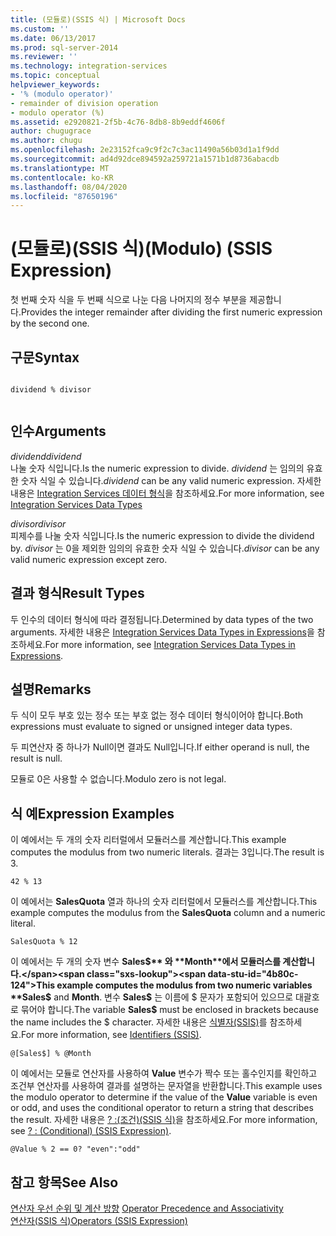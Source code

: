```yaml
---
title: (모듈로)(SSIS 식) | Microsoft Docs
ms.custom: ''
ms.date: 06/13/2017
ms.prod: sql-server-2014
ms.reviewer: ''
ms.technology: integration-services
ms.topic: conceptual
helpviewer_keywords:
- '% (modulo operator)'
- remainder of division operation
- modulo operator (%)
ms.assetid: e2920821-2f5b-4c76-8db8-8b9eddf4606f
author: chugugrace
ms.author: chugu
ms.openlocfilehash: 2e23152fca9c9f2c7c3ac11490a56b03d1a1f9dd
ms.sourcegitcommit: ad4d92dce894592a259721a1571b1d8736abacdb
ms.translationtype: MT
ms.contentlocale: ko-KR
ms.lasthandoff: 08/04/2020
ms.locfileid: "87650196"
---
```

# <a name="modulo-ssis-expression"></a><span data-ttu-id="4b80c-102">(모듈로)(SSIS 식)</span><span class="sxs-lookup"><span data-stu-id="4b80c-102">(Modulo) (SSIS Expression)</span></span>
  <span data-ttu-id="4b80c-103">첫 번째 숫자 식을 두 번째 식으로 나눈 다음 나머지의 정수 부분을 제공합니다.</span><span class="sxs-lookup"><span data-stu-id="4b80c-103">Provides the integer remainder after dividing the first numeric expression by the second one.</span></span>  
  
## <a name="syntax"></a><span data-ttu-id="4b80c-104">구문</span><span class="sxs-lookup"><span data-stu-id="4b80c-104">Syntax</span></span>  
  
```  
  
dividend % divisor  
  
```  
  
## <a name="arguments"></a><span data-ttu-id="4b80c-105">인수</span><span class="sxs-lookup"><span data-stu-id="4b80c-105">Arguments</span></span>  
 <span data-ttu-id="4b80c-106">*dividend*</span><span class="sxs-lookup"><span data-stu-id="4b80c-106">*dividend*</span></span>  
 <span data-ttu-id="4b80c-107">나눌 숫자 식입니다.</span><span class="sxs-lookup"><span data-stu-id="4b80c-107">Is the numeric expression to divide.</span></span> <span data-ttu-id="4b80c-108">*dividend* 는 임의의 유효한 숫자 식일 수 있습니다.</span><span class="sxs-lookup"><span data-stu-id="4b80c-108">*dividend* can be any valid numeric expression.</span></span> <span data-ttu-id="4b80c-109">자세한 내용은 [Integration Services 데이터 형식](../data-flow/integration-services-data-types.md)을 참조하세요.</span><span class="sxs-lookup"><span data-stu-id="4b80c-109">For more information, see [Integration Services Data Types](../data-flow/integration-services-data-types.md)</span></span>  
  
 <span data-ttu-id="4b80c-110">*divisor*</span><span class="sxs-lookup"><span data-stu-id="4b80c-110">*divisor*</span></span>  
 <span data-ttu-id="4b80c-111">피제수를 나눌 숫자 식입니다.</span><span class="sxs-lookup"><span data-stu-id="4b80c-111">Is the numeric expression to divide the dividend by.</span></span> <span data-ttu-id="4b80c-112">*divisor* 는 0을 제외한 임의의 유효한 숫자 식일 수 있습니다.</span><span class="sxs-lookup"><span data-stu-id="4b80c-112">*divisor* can be any valid numeric expression except zero.</span></span>  
  
## <a name="result-types"></a><span data-ttu-id="4b80c-113">결과 형식</span><span class="sxs-lookup"><span data-stu-id="4b80c-113">Result Types</span></span>  
 <span data-ttu-id="4b80c-114">두 인수의 데이터 형식에 따라 결정됩니다.</span><span class="sxs-lookup"><span data-stu-id="4b80c-114">Determined by data types of the two arguments.</span></span> <span data-ttu-id="4b80c-115">자세한 내용은 [Integration Services Data Types in Expressions](integration-services-data-types-in-expressions.md)을 참조하세요.</span><span class="sxs-lookup"><span data-stu-id="4b80c-115">For more information, see [Integration Services Data Types in Expressions](integration-services-data-types-in-expressions.md).</span></span>  
  
## <a name="remarks"></a><span data-ttu-id="4b80c-116">설명</span><span class="sxs-lookup"><span data-stu-id="4b80c-116">Remarks</span></span>  
 <span data-ttu-id="4b80c-117">두 식이 모두 부호 있는 정수 또는 부호 없는 정수 데이터 형식이어야 합니다.</span><span class="sxs-lookup"><span data-stu-id="4b80c-117">Both expressions must evaluate to signed or unsigned integer data types.</span></span>  
  
 <span data-ttu-id="4b80c-118">두 피연산자 중 하나가 Null이면 결과도 Null입니다.</span><span class="sxs-lookup"><span data-stu-id="4b80c-118">If either operand is null, the result is null.</span></span>  
  
 <span data-ttu-id="4b80c-119">모듈로 0은 사용할 수 없습니다.</span><span class="sxs-lookup"><span data-stu-id="4b80c-119">Modulo zero is not legal.</span></span>  
  
## <a name="expression-examples"></a><span data-ttu-id="4b80c-120">식 예</span><span class="sxs-lookup"><span data-stu-id="4b80c-120">Expression Examples</span></span>  
 <span data-ttu-id="4b80c-121">이 예에서는 두 개의 숫자 리터럴에서 모듈러스를 계산합니다.</span><span class="sxs-lookup"><span data-stu-id="4b80c-121">This example computes the modulus from two numeric literals.</span></span> <span data-ttu-id="4b80c-122">결과는 3입니다.</span><span class="sxs-lookup"><span data-stu-id="4b80c-122">The result is 3.</span></span>  
  
```  
42 % 13  
```  
  
 <span data-ttu-id="4b80c-123">이 예에서는 **SalesQuota** 열과 하나의 숫자 리터럴에서 모듈러스를 계산합니다.</span><span class="sxs-lookup"><span data-stu-id="4b80c-123">This example computes the modulus from the **SalesQuota** column and a numeric literal.</span></span>  
  
```  
SalesQuota % 12  
```  
  
 <span data-ttu-id="4b80c-124">이 예에서는 두 개의 숫자 변수 **Sales$** 와 **Month**에서 모듈러스를 계산합니다.</span><span class="sxs-lookup"><span data-stu-id="4b80c-124">This example computes the modulus from two numeric variables **Sales$** and **Month**.</span></span> <span data-ttu-id="4b80c-125">변수 **Sales$** 는 이름에 $ 문자가 포함되어 있으므로 대괄호로 묶어야 합니다.</span><span class="sxs-lookup"><span data-stu-id="4b80c-125">The variable **Sales$** must be enclosed in brackets because the name includes the $ character.</span></span> <span data-ttu-id="4b80c-126">자세한 내용은 [식별자&#40;SSIS&#41;](identifiers-ssis.md)를 참조하세요.</span><span class="sxs-lookup"><span data-stu-id="4b80c-126">For more information, see [Identifiers &#40;SSIS&#41;](identifiers-ssis.md).</span></span>  
  
```  
@[Sales$] % @Month  
```  
  
 <span data-ttu-id="4b80c-127">이 예에서는 모듈로 연산자를 사용하여 **Value** 변수가 짝수 또는 홀수인지를 확인하고 조건부 연산자를 사용하여 결과를 설명하는 문자열을 반환합니다.</span><span class="sxs-lookup"><span data-stu-id="4b80c-127">This example uses the modulo operator to determine if the value of the **Value** variable is even or odd, and uses the conditional operator to return a string that describes the result.</span></span> <span data-ttu-id="4b80c-128">자세한 내용은 [? :&#40;조건&#41;&#40;SSIS 식&#41;](conditional-ssis-expression.md)을 참조하세요.</span><span class="sxs-lookup"><span data-stu-id="4b80c-128">For more information, see [? : &#40;Conditional&#41; &#40;SSIS Expression&#41;](conditional-ssis-expression.md).</span></span>  
  
```  
@Value % 2 == 0? "even":"odd"  
```  
  
## <a name="see-also"></a><span data-ttu-id="4b80c-129">참고 항목</span><span class="sxs-lookup"><span data-stu-id="4b80c-129">See Also</span></span>  
 <span data-ttu-id="4b80c-130">[연산자 우선 순위 및 계산 방향](operator-precedence-and-associativity.md) </span><span class="sxs-lookup"><span data-stu-id="4b80c-130">[Operator Precedence and Associativity](operator-precedence-and-associativity.md) </span></span>  
 [<span data-ttu-id="4b80c-131">연산자&#40;SSIS 식&#41;</span><span class="sxs-lookup"><span data-stu-id="4b80c-131">Operators &#40;SSIS Expression&#41;</span></span>](operators-ssis-expression.md)  
  
  

